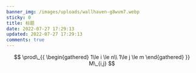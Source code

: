 ```yaml
---
banner_img: /images/uploads/wallhaven-g8wvm7.webp
sticky: 0
title: 标题
date: 2022-07-27 17:29:13
updated: 2022-07-27 17:29:13
comments: true
---
```

$$ \prod\_{{ \begin{gathered} 1\le i \le n\\ 1\le j \le m \end{gathered} }} M\_{i,j} $$